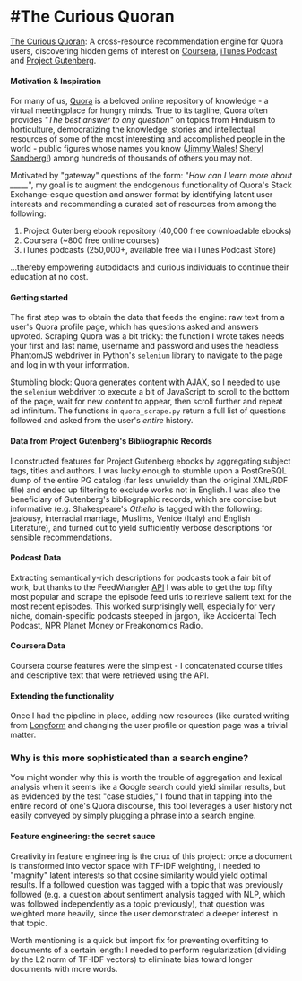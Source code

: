 #The Curious Quoran
==============

[The Curious Quoran](http://curiousquoran.com): A cross-resource recommendation engine for Quora users, discovering hidden gems of interest on [Coursera](https://coursera.org), [iTunes Podcast](https://www.apple.com/itunes/podcasts/discover/) and [Project Gutenberg](https://www.gutenberg.org/). 


#### Motivation & Inspiration

For many of us, [Quora](http://www.quora.com) is a beloved online repository of knowledge - a virtual meetingplace for hungry minds. True to its tagline, Quora often provides *"The best answer to any question"* on topics from Hinduism to horticulture, democratizing the knowledge, stories and intellectual resources of some of the most interesting and accomplished people in the world - public figures whose names you know ([Jimmy Wales!](http://www.quora.com/Jimmy-Wales) [Sheryl Sandberg!](http://www.quora.com/Sheryl-Sandberg)) among hundreds of thousands of others you may not.

Motivated by "gateway" questions of the form: "*How can I learn more about _____*", my goal is to augment the endogenous functionality of Quora's Stack Exchange-esque question and answer format by identifying latent user interests and recommending a curated set of resources from among the following: 

1. Project Gutenberg ebook repository (40,000 free downloadable ebooks)
2. Coursera (~800 free online courses)
3. iTunes podcasts (250,000+, available free via iTunes Podcast Store)

...thereby empowering autodidacts and curious individuals to continue their education at no cost.

#### Getting started

The first step was to obtain the data that feeds the engine: raw text from a user's Quora profile page, which has questions asked and answers upvoted. Scraping Quora was a bit tricky: the function I wrote takes needs your first and last name, username and password and uses the headless PhantomJS webdriver in Python's `selenium` library to navigate to the page and log in with your information. 

Stumbling block: Quora generates content with AJAX, so I needed to use the `selenium` webdriver to execute a bit of JavaScript to scroll to the bottom of the page, wait for new content to appear, then scroll further and repeat ad infinitum. The functions in `quora_scrape.py` return a full list of questions followed and asked from the user's *entire* history.

#### Data from Project Gutenberg's Bibliographic Records

I constructed features for Project Gutenberg ebooks by aggregating subject tags, titles and authors. I was lucky enough to stumble upon a PostGreSQL dump of the entire PG catalog (far less unwieldy than the original XML/RDF file) and ended up filtering to exclude works not in English. I was also the beneficiary of Gutenberg's bibliographic records, which are concise but informative (e.g. Shakespeare's *Othello* is tagged with the following: jealousy, interracial marriage, Muslims, Venice (Italy) and English Literature), and turned out to yield sufficiently verbose descriptions for sensible recommendations.

#### Podcast Data

Extracting semantically-rich descriptions for podcasts took a fair bit of work, but thanks to the FeedWrangler [API](https://feedwrangler.net/developers/podcasts_directory#show) I was able to get the top fifty most popular and scrape the episode feed urls to retrieve salient text for the most recent episodes. This worked surprisingly well, especially for very niche, domain-specific podcasts steeped in jargon, like Accidental Tech Podcast, NPR Planet Money or Freakonomics Radio.

#### Coursera Data

Coursera course features were the simplest - I concatenated course titles and descriptive text that were retrieved using the API.  

#### Extending the functionality

Once I had the pipeline in place, adding new resources (like curated writing from [Longform](http://longform.org) and changing the user profile or question page was a trivial matter.  

### Why is this more sophisticated than a search engine?

You might wonder why this is worth the trouble of aggregation and lexical analysis when it seems like a Google search could yield similar results, but as evidenced by the test "case studies," I found that in tapping into the entire record of one's Quora discourse, this tool leverages a user history not easily conveyed by simply plugging a phrase into a search engine. 


#### Feature engineering: the secret sauce

Creativity in feature engineering is the crux of this project: once a document is transformed into vector space with TF-IDF weighting, I needed to "magnify" latent interests so that cosine similarity would yield optimal results. If a followed question was tagged with a topic that was previously followed (e.g. a question about sentiment analysis tagged with NLP, which was followed independently as a topic previously), that question was weighted more heavily, since the user demonstrated a deeper interest in that topic.

Worth mentioning is a quick but import fix for preventing overfitting to documents of a certain length: I needed to perform regularization (dividing by the L2 norm of TF-IDF vectors) to eliminate bias toward longer documents with more words. 


